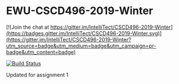# EWU-CSCD496-2019-Winter

[![Join the chat at https://gitter.im/IntelliTect/CSCD496-2019-Winter](https://badges.gitter.im/IntelliTect/CSCD496-2019-Winter.svg)](https://gitter.im/IntelliTect/CSCD496-2019-Winter?utm_source=badge&utm_medium=badge&utm_campaign=pr-badge&utm_content=badge)

[![Build Status](https://dev.azure.com/csturm0340/csturm/_apis/build/status/Sturminator.EWU-CSCD496-2019-Winter?branchName=master)](https://dev.azure.com/csturm0340/csturm/_build/latest?definitionId=1&branchName=master)

Updated for assignment 1

